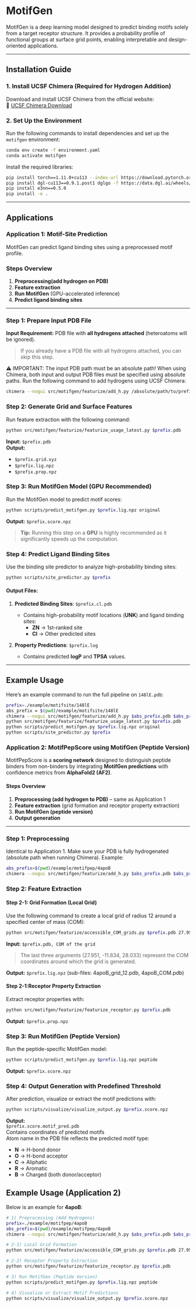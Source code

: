 # MotifGen

MotifGen is a deep learning model designed to predict binding motifs solely from a target receptor structure. It provides a probability profile of functional groups at surface grid points, enabling interpretable and design-oriented applications.

---

## Installation Guide

### 1. Install UCSF Chimera (Required for Hydrogen Addition)
Download and install UCSF Chimera from the official website:  
🔗 [UCSF Chimera Download](https://www.cgl.ucsf.edu/chimera/download.html)


### 2. Set Up the Environment
Run the following commands to install dependencies and set up the `motifgen` environment:

```bash
conda env create -f environment.yaml
conda activate motifgen
```

Install the required libraries:

```bash
pip install torch==1.11.0+cu113 --index-url https://download.pytorch.org/whl/cu113
pip install dgl-cu113==0.9.1.post1 dglgo -f https://data.dgl.ai/wheels/repo.html
pip install e3nn==0.5.0
pip install -e .
```

---

## Applications

### Application 1: **Motif-Site Prediction**  
MotifGen can predict ligand binding sites using a preprocessed motif profile.

### Steps Overview
1. **Preprocessing(add hydrogen on PDB)**
2. **Feature extraction** 
3. **Run MotifGen** (GPU-accelerated inference)
4. **Predict ligand binding sites**

---


### **Step 1: Prepare Input PDB File**
**Input Requirement:** PDB file with **all hydrogens attached** (heteroatoms will be ignored).  
> If you already have a PDB file with all hydrogens attached, you can skip this step.

⚠️ IMPORTANT: The input PDB path must be an absolute path!
When using Chimera, both input and output PDB files must be specified using absolute paths.
Run the following command to add hydrogens using UCSF Chimera:

```bash
chimera --nogui src/motifgen/featurize/add_h.py /absolute/path/to/prefix.pdb /absolute/path/to/prefix.pdb
```


### **Step 2: Generate Grid and Surface Features**
Run feature extraction with the following command:

```bash
python src/motifgen/featurize/featurize_usage_latest.py $prefix.pdb
```

**Input:** `$prefix.pdb`  
**Output:**
- `$prefix.grid.xyz`
- `$prefix.lig.npz`
- `$prefix.prop.npz`

### **Step 3: Run MotifGen Model (GPU Recommended)**
Run the MotifGen model to predict motif scores:

```bash
python scripts/predict_motifgen.py $prefix.lig.npz original
```

**Output:** `$prefix.score.npz`

> **Tip:** Running this step on a **GPU** is highly recommended as it significantly speeds up the computation.

### **Step 4: Predict Ligand Binding Sites**
Use the binding site predictor to analyze high-probability binding sites:

```bash
python scripts/site_predictor.py $prefix
```

#### **Output Files:**
1. **Predicted Binding Sites**: `$prefix.cl.pdb`
   - Contains high-probability motif locations (**UNK**) and ligand binding sites:
     - **ZN** → 1st-ranked site
     - **Cl** → Other predicted sites

2. **Property Predictions**: `$prefix.log`
   - Contains predicted **logP** and **TPSA** values.

---

## Example Usage
Here’s an example command to run the full pipeline on `148lE.pdb`:

```bash
prefix=./example/motifsite/148lE
abs_prefix = $(pwd)/example/motifsite/148lE
chimera --nogui src/motifgen/featurize/add_h.py $abs_prefix.pdb $abs_prefix.pdb 
python src/motifgen/featurize/featurize_usage_latest.py $prefix.pdb
python scripts/predict_motifgen.py $prefix.lig.npz original
python scripts/site_predictor.py $prefix
```


### Application 2: **MotifPepScore using MotifGen (Peptide Version)**
MotifPepScore is a **scoring network** designed to distinguish peptide binders from non-binders by integrating **MotifGen predictions** with confidence metrics from **AlphaFold2 (AF2)**.

#### Steps Overview
1. **Preprocessing (add hydrogen to PDB)** – same as Application 1  
2. **Feature extraction** (grid formation and receptor property extraction)  
3. **Run MotifGen (peptide version)**  
4. **Output generation**

---

### **Step 1: Preprocessing**
Identical to Application 1. Make sure your PDB is fully hydrogenated (absolute path when running Chimera). Example:
```bash
abs_prefix=$(pwd)/example/motifpep/4apoB
chimera --nogui src/motifgen/featurize/add_h.py $abs_prefix.pdb $abs_prefix.pdb
```

### **Step 2: Feature Extraction**

#### **Step 2-1: Grid Formation (Local Grid)**
Use the following command to create a local grid of radius 12 around a specified center of mass (COM):

```bash
python src/motifgen/featurize/accessible_COM_grids.py $prefix.pdb 27.951 -11.834 28.033
```
**Input:** `$prefix.pdb, COM of the grid`
> The last three arguments (27.951, -11.834, 28.033) represent the COM coordinates around which the grid is generated.

**Output:** `$prefix.lig.npz` (sub-files: 4apoB_grid_12.pdb, 4apoB_COM.pdb)


#### **Step 2-1:Receptor Property Extraction**
Extract receptor properties with:
```bash
python src/motifgen/featurize/featurize_receptor.py $prefix.pdb
```
**Output:** `$prefix.prop.npz` 

### **Step 3: Run MotifGen (Peptide Version)**
Run the peptide-specific MotifGen model:
```bash
python scripts/predict_motifgen.py $prefix.lig.npz peptide
```
**Output:** `$prefix.score.npz` 

### **Step 4: Output Generation with Predefined Threshold**
After prediction, visualize or extract the motif predictions with:
```bash
python scripts/visualize/visualize_output.py $prefix.score.npz
```

**Output:**  
`$prefix.score.motif_pred.pdb`  
Contains coordinates of predicted motifs  
Atom name in the PDB file reflects the predicted motif type:  
- **N** → H-bond donor  
- **O** → H-bond acceptor  
- **C** → Aliphatic  
- **R** → Aromatic  
- **B** → Charged (both donor/acceptor)  

## **Example Usage (Application 2)**

Below is an example for **4apoB**:
```bash
# 1) Preprocessing (Add Hydrogens)
prefix=./example/motifpep/4apoB
abs_prefix=$(pwd)/example/motifpep/4apoB
chimera --nogui src/motifgen/featurize/add_h.py $abs_prefix.pdb $abs_prefix.pdb

# 2-1) Local Grid Formation
python src/motifgen/featurize/accessible_COM_grids.py $prefix.pdb 27.951 -11.834 28.033

# 2-2) Receptor Property Extraction
python src/motifgen/featurize/featurize_receptor.py $prefix.pdb

# 3) Run MotifGen (Peptide Version)
python scripts/predict_motifgen.py $prefix.lig.npz peptide

# 4) Visualize or Extract Motif Predictions
python scripts/visualize/visualize_output.py $prefix.score.npz
```